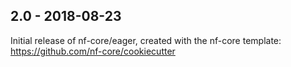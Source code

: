 
## 2.0 - 2018-08-23
Initial release of nf-core/eager, created with the nf-core template: https://github.com/nf-core/cookiecutter

